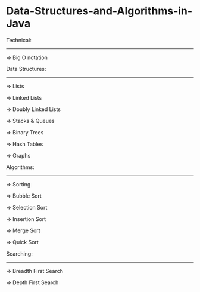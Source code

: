 # Data-Structures-and-Algorithms-in-Java

Technical:
*********

=> Big O notation


Data Structures:
***************

=> Lists

=> Linked Lists

=> Doubly Linked Lists

=> Stacks & Queues

=> Binary Trees

=> Hash Tables

=> Graphs



Algorithms:
***********

=> Sorting

=> Bubble Sort

=> Selection Sort

=> Insertion Sort

=> Merge Sort

=> Quick Sort


Searching:
**********

=> Breadth First Search

=> Depth First Search


